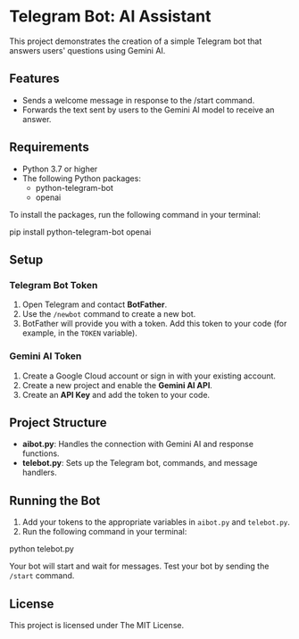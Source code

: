 # Telegram Bot: AI Assistant

This project demonstrates the creation of a simple Telegram bot that answers users' questions using Gemini AI.

## Features

- Sends a welcome message in response to the /start command.
- Forwards the text sent by users to the Gemini AI model to receive an answer.

## Requirements

- Python 3.7 or higher
- The following Python packages:
  - python-telegram-bot
  - openai

To install the packages, run the following command in your terminal:

pip install python-telegram-bot openai

## Setup

### Telegram Bot Token

1. Open Telegram and contact **BotFather**.
2. Use the `/newbot` command to create a new bot.
3. BotFather will provide you with a token. Add this token to your code (for example, in the `TOKEN` variable).

### Gemini AI Token

1. Create a Google Cloud account or sign in with your existing account.
2. Create a new project and enable the **Gemini AI API**.
3. Create an **API Key** and add the token to your code.

## Project Structure

- **aibot.py**: Handles the connection with Gemini AI and response functions.
- **telebot.py**: Sets up the Telegram bot, commands, and message handlers.

## Running the Bot

1. Add your tokens to the appropriate variables in `aibot.py` and `telebot.py`.
2. Run the following command in your terminal:

python telebot.py

Your bot will start and wait for messages. Test your bot by sending the `/start` command.

## License

This project is licensed under The MIT License.
